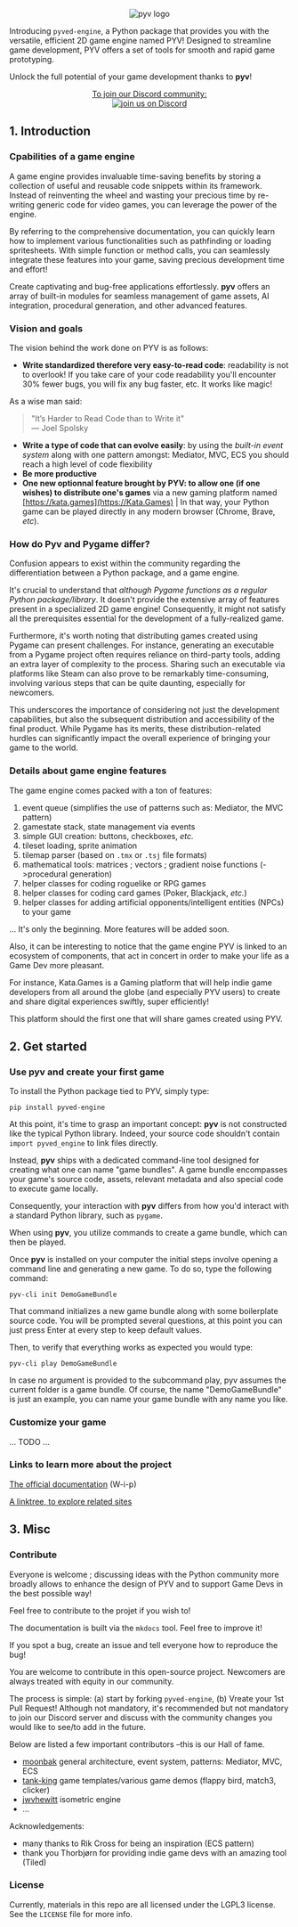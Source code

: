 <p align="center">
  <img src="https://gaudia-tech.com/shared/pyv-logo.jpg" alt="pyv logo" />
</p>

Introducing `pyved-engine`, a Python package that provides you with
the versatile, efficient 2D game engine named PYV!
Designed to streamline game development, PYV offers a set of
tools for smooth and rapid game prototyping.

Unlock the full potential of your game development thanks to __pyv__!

<p align="center">
<a href="https://discord.gg/SHdJhcWvQD">
To join our Discord community:<br>
<img alt="join us on Discord" src="https://img.shields.io/discord/876813074894561300.svg?label=&logo=discord&logoColor=ffffff&color=7389D8&labelColor=6A7EC2">
</a>
</p>



## 1. Introduction

### Cpabilities of a game engine

A game engine provides invaluable time-saving benefits by storing a collection
of useful and reusable code snippets within its framework.
Instead of reinventing the wheel and wasting your precious time by re-writing
generic code for video games, you can leverage the power of the engine.

By referring to the comprehensive documentation, you can quickly learn how to
implement various functionalities such as pathfinding or loading spritesheets.
With simple function or method calls, you can seamlessly integrate these
features into your game, saving precious development time and effort!

Create captivating and bug-free applications effortlessly. __pyv__ offers an
array of built-in modules for seamless management of game assets, AI integration,
procedural generation, and other advanced features.


### Vision and goals

The vision behind the work done on PYV is as follows:


* __Write standardized therefore very easy-to-read code__:
readability is not to overlook! If you take care of your code readability you'll
encounter 30% fewer bugs, you will fix any bug faster, etc. It works like magic!
 
As a wise man said:
> "It’s Harder to Read Code than to Write it"\
> — Joel Spolsky

* __Write a type of code that can evolve easily__: by using the *built-in event
system* along with one pattern amongst: Mediator, MVC, ECS you should reach
a high level of code flexibility
* __Be more productive__
* __One new optionnal feature brought by PYV: to allow one (if one wishes)
to distribute one's games__ via a new gaming platform named
[https://kata.games](https://Kata.Games) |
In that way, your Python game can be played directly 
in any modern browser (Chrome, Brave, *etc*).

### How do Pyv and Pygame differ?

Confusion appears to exist within the community regarding the differentiation
between a Python package, and a game engine.

It's crucial to understand that *although Pygame functions as a regular
Python package/library*.
It doesn't provide the extensive array of features present
in a specialized 2D game engine! Consequently, it might not satisfy all the
prerequisites essential for the development of a fully-realized game.

Furthermore, it's worth noting that distributing games created using Pygame
can present challenges. For instance, generating an executable from a Pygame
project often requires reliance on third-party tools, adding an extra layer
of complexity to the process. Sharing such an executable via platforms like
Steam can also prove to be remarkably time-consuming, involving various steps
that can be quite daunting, especially for newcomers.

This underscores the importance of considering not just the development
capabilities, but also the subsequent distribution and accessibility of the
final product. While Pygame has its merits, these distribution-related hurdles
can significantly impact the overall experience of bringing your game to 
the world.

### Details about game engine features

The game engine comes packed with a ton of features:

1. event queue (simplifies the use of patterns such as: Mediator, the MVC pattern)
2. gamestate stack, state management via events 
3. simple GUI creation: buttons, checkboxes, *etc.* 
4. tileset loading, sprite animation
5. tilemap parser (based on `.tmx` or `.tsj` file formats)
6. mathematical tools: matrices ; vectors ; gradient noise functions (->procedural generation)
7. helper classes for coding roguelike or RPG games
8. helper classes for coding card games (Poker, Blackjack, *etc.*)
9. helper classes for adding artificial opponents/intelligent entities (NPCs) to your game

... It's only the beginning. More features will be added soon.

Also, it can be interesting to notice that the game engine PYV
is linked to an ecosystem of components,
that act in concert in order to make your life as a Game Dev more pleasant.

For instance, Kata.Games is a Gaming platform that will help indie game
developers from all around the globe (and especially PYV users) to create
and share digital experiences swiftly, super efficiently!

This platform should the first one that will share games created using PYV.



## 2. Get started

### Use pyv and create your first game

To install the Python package tied to PYV, simply type:
```shell
pip install pyved-engine
```

At this point, it's time to grasp an important concept:
__pyv__ is not constructed like the typical Python library.
Indeed, your source code shouldn't contain `import pyved_engine`
to link files directly.

Instead, __pyv__ ships with a dedicated command-line tool designed
for creating what one can name "game bundles".
A game bundle encompasses your game's source code, assets, relevant
metadata and also special code to execute game locally.

Consequently, your interaction with __pyv__ differs from how
you'd interact with a standard Python library, such as `pygame`.

When using __pyv__, you utilize commands to create a game bundle,
which can then be played.

Once __pyv__ is installed on your computer the initial steps involve
opening a command line and generating a new game.
To do so, type the following command:

```shell
pyv-cli init DemoGameBundle
```
That command initializes a new game bundle along with some
boilerplate source code. You will be prompted several questions, at this point
you can just press Enter at every step to keep default values.

Then, to verify that everything works as expected you would type:
```shell
pyv-cli play DemoGameBundle
```
In case no argument is provided to the subcommand play,
pyv assumes the current folder is a game bundle.
Of course, the name "DemoGameBundle" is just an example, you can name your
game bundle with any name you like.

### Customize your game

... TODO ...

### Links to learn more about the project

[The official documentation](https://gaudiatech.github.io/pyved-engine/) (W-i-p)

[A linktree, to explore related sites](https://linktr.ee/katagames)



## 3. Misc

### Contribute

Everyone is welcome ; discussing ideas with the Python community more broadly
allows to enhance the design of PYV and to support Game Devs in the best
possible way!


Feel free to contribute to the projet if you wish to!

The documentation is built via the `mkdocs` tool. Feel free to improve it!

If you spot a bug, create an issue and tell everyone how to reproduce the bug!


You are welcome to contribute in this open-source project.
Newcomers are always treated with equity in our community.

The process is simple:
(a) start by forking `pyved-engine`,
 (b) Vreate your 1st Pull Request! Although not mandatory,
it's recommended but not mandatory to join our Discord server and discuss with
the community changes you would like to see/to add in the future.

Below are listed a few important
contributors –this is our Hall of fame.
* [moonbak](https://github.com/wkta) general architecture, event system, patterns: Mediator, MVC, ECS
* [tank-king](https://github.com/tank-king) game templates/various game demos (flappy bird, match3, clicker)
* [jwvhewitt](https://github.com/jwvhewitt) isometric engine
* ...

Acknowledgements:

* many thanks to Rik Cross for being an inspiration (ECS pattern)
* thank you Thorbjørn for providing indie game devs with an amazing tool (Tiled)

### License
Currently, materials in this repo are all licensed under the LGPL3 license.
See the `LICENSE` file for more info.
